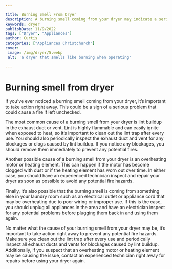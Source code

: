 ```yaml
---

title: Burning Smell From Dryer
description: A burning smell coming from your dryer may indicate a serious problem that could lead to a fire, so take action right away – read on to find out what to do!
keywords: dryer
publishDate: 11/9/2022
tags: ["Dryer", "Appliances"]
author: Curtis
categories: ["Appliances Christchurch"]
cover: 
 image: /img/dryer/5.webp
 alt: 'a dryer that smells like burning when operating'

---
```


# Burning smell from dryer

If you’ve ever noticed a burning smell coming from your dryer, it’s important to take action right away. This could be a sign of a serious problem that could cause a fire if left unchecked.

The most common cause of a burning smell from your dryer is lint buildup in the exhaust duct or vent. Lint is highly flammable and can easily ignite when exposed to heat, so it’s important to clean out the lint trap after every use. You should also periodically inspect the exhaust duct and vent for any blockages or clogs caused by lint buildup. If you notice any blockages, you should remove them immediately to prevent any potential fires.

Another possible cause of a burning smell from your dryer is an overheating motor or heating element. This can happen if the motor has become clogged with dust or if the heating element has worn out over time. In either case, you should have an experienced technician inspect and repair your dryer as soon as possible to avoid any potential fire hazards.

Finally, it’s also possible that the burning smell is coming from something else in your laundry room such as an electrical outlet or appliance cord that may be overheating due to poor wiring or improper use. If this is the case, you should unplug all appliances in the area and have an electrician inspect for any potential problems before plugging them back in and using them again.

No matter what the cause of your burning smell from your dryer may be, it’s important to take action right away to prevent any potential fire hazards. Make sure you clean out the lint trap after every use and periodically inspect all exhaust ducts and vents for blockages caused by lint buildup. Additionally, if you suspect that an overheating motor or heating element may be causing the issue, contact an experienced technician right away for repairs before using your dryer again.